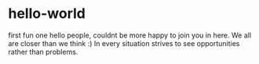 # hello-world
first fun one
hello people, couldnt be more happy to join you in here.
We all are closer than we think :)
In every situation strives to see opportunities rather than problems.
